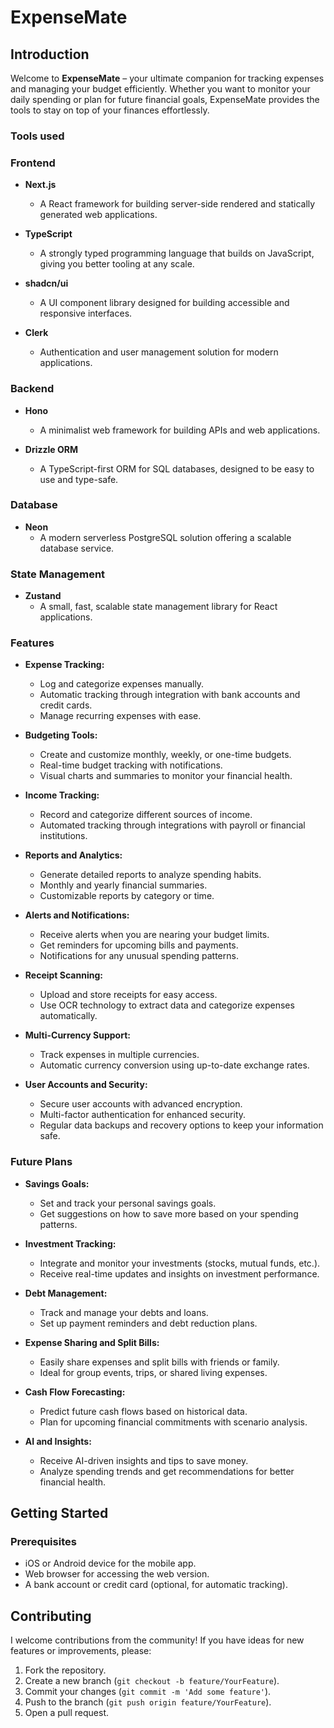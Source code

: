 # ExpenseMate
## Introduction

Welcome to **ExpenseMate** – your ultimate companion for tracking expenses and managing your budget efficiently. Whether you want to monitor your daily spending or plan for future financial goals, ExpenseMate provides the tools to stay on top of your finances effortlessly.

### Tools used

### Frontend

- **Next.js**
  - A React framework for building server-side rendered and statically generated web applications.

- **TypeScript**
  - A strongly typed programming language that builds on JavaScript, giving you better tooling at any scale.

- **shadcn/ui**
  - A UI component library designed for building accessible and responsive interfaces.

- **Clerk**
  - Authentication and user management solution for modern applications.

### Backend

- **Hono**
  - A minimalist web framework for building APIs and web applications.

- **Drizzle ORM**
  - A TypeScript-first ORM for SQL databases, designed to be easy to use and type-safe.

### Database

- **Neon**
  - A modern serverless PostgreSQL solution offering a scalable database service.

### State Management

- **Zustand**
  - A small, fast, scalable state management library for React applications.



### Features

- **Expense Tracking:**
  - Log and categorize expenses manually.
  - Automatic tracking through integration with bank accounts and credit cards.
  - Manage recurring expenses with ease.

- **Budgeting Tools:**
  - Create and customize monthly, weekly, or one-time budgets.
  - Real-time budget tracking with notifications.
  - Visual charts and summaries to monitor your financial health.

- **Income Tracking:**
  - Record and categorize different sources of income.
  - Automated tracking through integrations with payroll or financial institutions.

- **Reports and Analytics:**
  - Generate detailed reports to analyze spending habits.
  - Monthly and yearly financial summaries.
  - Customizable reports by category or time.

- **Alerts and Notifications:**
  - Receive alerts when you are nearing your budget limits.
  - Get reminders for upcoming bills and payments.
  - Notifications for any unusual spending patterns.

- **Receipt Scanning:**
  - Upload and store receipts for easy access.
  - Use OCR technology to extract data and categorize expenses automatically.

- **Multi-Currency Support:**
  - Track expenses in multiple currencies.
  - Automatic currency conversion using up-to-date exchange rates.

- **User Accounts and Security:**
  - Secure user accounts with advanced encryption.
  - Multi-factor authentication for enhanced security.
  - Regular data backups and recovery options to keep your information safe.

### Future Plans

- **Savings Goals:**
  - Set and track your personal savings goals.
  - Get suggestions on how to save more based on your spending patterns.

- **Investment Tracking:**
  - Integrate and monitor your investments (stocks, mutual funds, etc.).
  - Receive real-time updates and insights on investment performance.

- **Debt Management:**
  - Track and manage your debts and loans.
  - Set up payment reminders and debt reduction plans.

- **Expense Sharing and Split Bills:**
  - Easily share expenses and split bills with friends or family.
  - Ideal for group events, trips, or shared living expenses.

- **Cash Flow Forecasting:**
  - Predict future cash flows based on historical data.
  - Plan for upcoming financial commitments with scenario analysis.

- **AI and Insights:**
  - Receive AI-driven insights and tips to save money.
  - Analyze spending trends and get recommendations for better financial health.

## Getting Started

### Prerequisites

- iOS or Android device for the mobile app.
- Web browser for accessing the web version.
- A bank account or credit card (optional, for automatic tracking).


## Contributing

I welcome contributions from the community! If you have ideas for new features or improvements, please:

1. Fork the repository.
2. Create a new branch (`git checkout -b feature/YourFeature`).
3. Commit your changes (`git commit -m 'Add some feature'`).
4. Push to the branch (`git push origin feature/YourFeature`).
5. Open a pull request.
